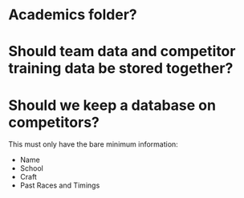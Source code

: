 # Academics folder?

# Should team data and competitor training data be stored together?

# Should we keep a database on competitors?

This must only have the bare minimum information:
* Name
* School
* Craft
* Past Races and Timings
